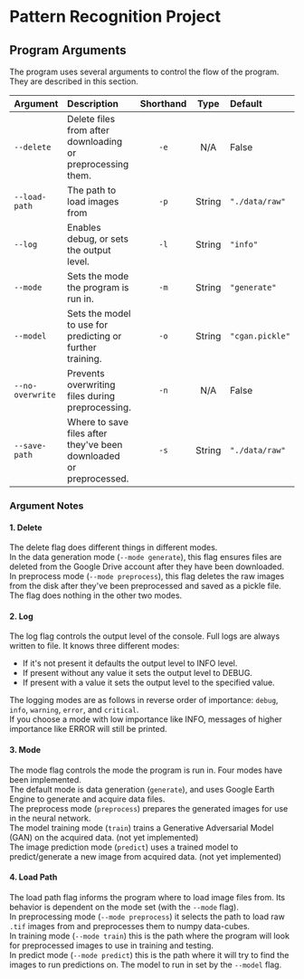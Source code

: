 # Pattern Recognition Project

## Program Arguments
The program uses several arguments to control the flow of the program.
They are described in this section.

Argument         | Description                                                        | Shorthand | Type    | Default         | Notes
:---             | :---                                                               | :---:     | :---:   | :---            | :---
`--delete`       | Delete files from after downloading or preprocessing them.         | `-e`      | N/A     | False           | 1
`--load-path`    | The path to load images from                                       | `-p`      | String  | `"./data/raw"`  | 4
`--log`          | Enables debug, or sets the output level.                           | `-l`      | String  | `"info"`        | 2
`--mode`         | Sets the mode the program is run in.                               | `-m`      | String  | `"generate"`    | 3
`--model`        | Sets the model to use for predicting or further training.          | `-o`      | String  | `"cgan.pickle"` | N/A
`--no-overwrite` | Prevents overwriting files during preprocessing.                   | `-n`      | N/A     | False           | N/A
`--save-path`    | Where to save files after they've been downloaded or preprocessed. | `-s`      | String  | `"./data/raw"`  | N/A

<!-- `--no-download` | Disables downloading after generating files.                       | N/A       | N/A     | False          | N/A -->
<!-- `--timeout`     | The timeout to wait for downloads to be ready in seconds.          | `-t`      | Integer | None           | 5 -->

### Argument Notes
#### 1. Delete
The delete flag does different things in different modes.  
In the data generation mode (`--mode generate`), this flag ensures files are deleted from the Google Drive account after they have been downloaded.  
In preprocess mode (`--mode preprocess`), this flag deletes the raw images from the disk after they've been preprocessed and saved as a pickle file.  
The flag does nothing in the other two modes.

#### 2. Log
The log flag controls the output level of the console.
Full logs are always written to file.
It knows three different modes:
* If it's not present it defaults the output level to INFO level.
* If present without any value it sets the output level to DEBUG.
* If present with a value it sets the output level to the specified value.

The logging modes are as follows in reverse order of importance: `debug`, `info`, `warning`, `error`, and `critical`.  
If you choose a mode with low importance like INFO, messages of higher importance like ERROR will still be printed.

#### 3. Mode
The mode flag controls the mode the program is run in. Four modes have been implemented.  
The default mode is data generation (`generate`), and uses Google Earth Engine to generate and acquire data files.  
The preprocess mode (`preprocess`) prepares the generated images for use in the neural network.  
The model training mode (`train`) trains a Generative Adversarial Model (GAN) on the acquired data. (not yet implemented)  
The image prediction mode (`predict`) uses a trained model to predict/generate a new image from acquired data. (not yet implemented)

#### 4. Load Path
The load path flag informs the program where to load image files from.
Its behavior is dependent on the mode set (with the `--mode` flag).  
In preprocessing mode (`--mode preprocess`) it selects the path to load raw `.tif` images from and preprocesses them to numpy data-cubes.  
In training mode (`--mode train`) this is the path where the program will look for preprocessed images to use in training and testing.  
In predict mode (`--mode predict`) this is the path where it will try to find the images to run predictions on. The model to run in set by the `--model` flag.

<!-- #### 5. Timeout
The timeout flag sets the time to wait for downloads after executing a generate order to the Google Earth Engine servers.
The default value of "None" sets the timeout to three times the number of files generated in minutes.
The value to provide is time in seconds. -->
